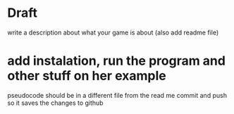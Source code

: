 # Draft
write a description about what your game is about (also add readme file)
 # add instalation, run the program and other stuff on her example

pseudocode should be in a different file from the read me 
commit and push so it saves the changes to github